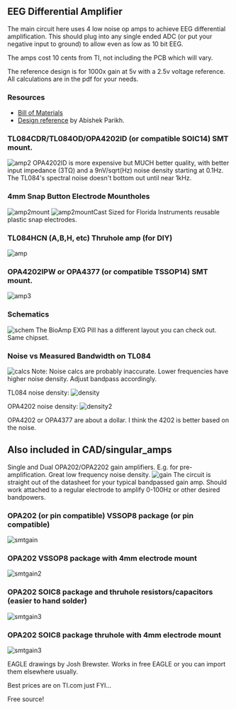 ## EEG Differential Amplifier

The main circuit here uses 4 low noise op amps to achieve EEG differential amplification. This should plug into any single ended ADC (or put your negative input to ground) to allow even as low as 10 bit EEG.

The amps cost 10 cents from TI, not including the PCB which will vary.

The reference design is for 1000x gain at 5v with a 2.5v voltage reference. All calculations are in the pdf for your needs.

### Resources
- [Bill of Materials](https://docs.google.com/spreadsheets/d/1rzFOKtwm5F1gYTblCt51H4664hxHK5iFGmpR6K0Omsg/edit?usp=sharing)
- [Design reference](https://github.com/joshbrew/EEG-Amplifier/blob/main/EEG_Active_electrode_design.pdf) by Abishek Parikh. 

### TL084CDR/TL084OD/OPA4202ID (or compatible SOIC14) SMT mount.
![amp2](./images/ampsmt.PNG)
OPA4202ID is more expensive but MUCH better quality, with better input impedance (3TΩ) and a 9nV/sqrt(Hz) noise density starting at 0.1Hz. The TL084's spectral noise doesn't bottom out until near 1kHz.

### 4mm Snap Button Electrode Mountholes
![amp2mount](./images/ampsmtmounthole.PNG)
![amp2mountCast](./images/ampsmtmountholecast.PNG)
Sized for Florida Instruments reusable plastic snap electrodes.

### TL084HCN (A,B,H, etc) Thruhole amp (for DIY)
![amp](./images/ampthroughole.PNG)

### OPA4202IPW or OPA4377 (or  compatible TSSOP14) SMT mount.
![amp3](./images/ampsmtOPA4377.PNG)

### Schematics
![schem](./images/schematic.PNG)
The BioAmp EXG Pill has a different layout you can check out. Same chipset.

### Noise vs Measured Bandwidth on TL084
![calcs](./images/noisecalc.PNG)
Note: Noise calcs are probably inaccurate. Lower frequencies have higher noise density. Adjust bandpass accordingly.

TL084 noise density:
![density](./images/tl084noisedensity.PNG)

OPA4202 noise density:
![density2](./images/opax202noisedensity.PNG)

OPA4202 or OPA4377 are about a dollar. I think the 4202 is better based on the noise.

## Also included in CAD/singular_amps

Single and Dual OPA202/OPA2202 gain amplifiers. E.g. for pre-amplification. Great low frequency noise density. 
![gain](./images/NonInvertingAmp.PNG)
The circuit is straight out of the datasheet for your typical bandpassed gain amp. Should work attached to a regular electrode to amplify 0-100Hz or other desired bandpowers.

### OPA202 (or pin compatible) VSSOP8 package (or pin compatible)
![smtgain](./images/singleampsmt.PNG)

### OPA202 VSSOP8 package with 4mm electrode mount
![smtgain2](./images/singleampSMTmounthole.PNG)

### OPA202 SOIC8 package and thruhole resistors/capacitors (easier to hand solder)
![smtgain3](./images/singleampthruholemounthole.PNG)

### OPA202 SOIC8 package thruhole with 4mm electrode mount
![smtgain3](./images/singleampthruhole.PNG)

EAGLE drawings by Josh Brewster. Works in free EAGLE or you can import them elsewhere usually.

Best prices are on TI.com just FYI...

Free source!
